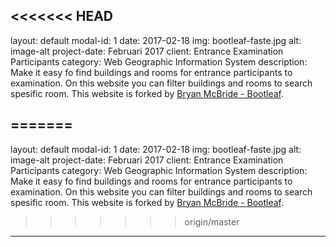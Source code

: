 <<<<<<< HEAD
---
layout: default
modal-id: 1
date: 2017-02-18
img: bootleaf-faste.jpg
alt: image-alt
project-date: Februari 2017
client: Entrance Examination Participants
category: Web Geographic Information System 
description: Make it easy fo find buildings and rooms for entrance participants to examination. On this website you can filter buildings and rooms to search spesific room. This website is forked by <a href="https://github.com/bmcbride">Bryan McBride - Bootleaf</a>.

=======
---
layout: default
modal-id: 1
date: 2017-02-18
img: bootleaf-faste.jpg
alt: image-alt
project-date: Februari 2017
client: Entrance Examination Participants
category: Web Geographic Information System 
description: Make it easy fo find buildings and rooms for entrance participants to examination. On this website you can filter buildings and rooms to search spesific room. This website is forked by <a href="https://github.com/bmcbride">Bryan McBride - Bootleaf</a>.

>>>>>>> origin/master
---